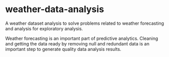 # weather-data-analysis
A weather dataset analysis to solve problems related to weather forecasting and analysis for exploratory analysis.

Weather forecasting is an important part of predictive analytics. Cleaning and getting the data ready by removing null and redundant data is an important step to generate quality data analysis results.
